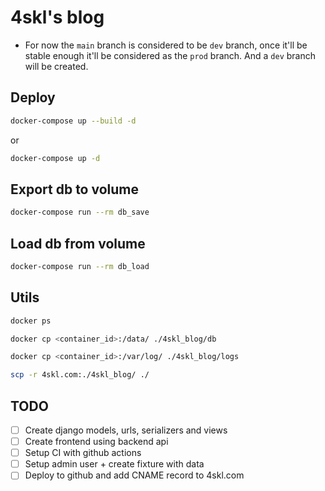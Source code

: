 # 4skl's blog  
* For now the `main` branch is considered to be `dev` branch, once it'll be stable enough it'll be considered as the `prod` branch. And a `dev` branch will be created.  

## Deploy

```sh
docker-compose up --build -d
```  
or
```sh
docker-compose up -d
```

## Export db to volume

```sh
docker-compose run --rm db_save
```

## Load db from volume

```sh
docker-compose run --rm db_load
```

## Utils

```sh
docker ps

docker cp <container_id>:/data/ ./4skl_blog/db

docker cp <container_id>:/var/log/ ./4skl_blog/logs

scp -r 4skl.com:./4skl_blog/ ./
```

## TODO

- [ ] Create django models, urls, serializers and views
- [ ] Create frontend using backend api
- [ ] Setup CI with github actions
- [ ] Setup admin user + create fixture with data
- [ ] Deploy to github and add CNAME record to 4skl.com